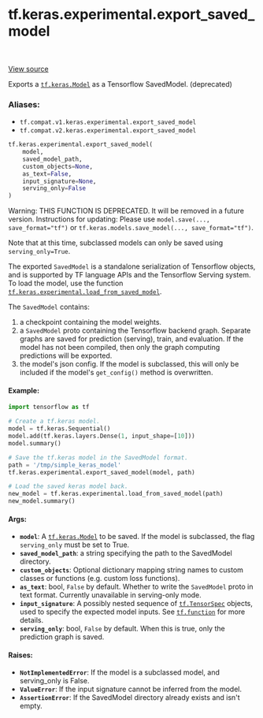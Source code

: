 <div itemscope itemtype="http://developers.google.com/ReferenceObject">
<meta itemprop="name" content="tf.keras.experimental.export_saved_model" />
<meta itemprop="path" content="Stable" />
</div>

# tf.keras.experimental.export_saved_model

<!-- Insert buttons -->

<table class="tfo-notebook-buttons tfo-api" align="left">
</table>

<a target="_blank" href="/code/stable/tensorflow/python/keras/saving/saved_model_experimental.py">View source</a>



<!-- Start diff -->
Exports a <a href="../../../tf/keras/Model.md"><code>tf.keras.Model</code></a> as a Tensorflow SavedModel. (deprecated)

### Aliases:

* `tf.compat.v1.keras.experimental.export_saved_model`
* `tf.compat.v2.keras.experimental.export_saved_model`


``` python
tf.keras.experimental.export_saved_model(
    model,
    saved_model_path,
    custom_objects=None,
    as_text=False,
    input_signature=None,
    serving_only=False
)
```



<!-- Placeholder for "Used in" -->

Warning: THIS FUNCTION IS DEPRECATED. It will be removed in a future version.
Instructions for updating:
Please use `model.save(..., save_format="tf")` or `tf.keras.models.save_model(..., save_format="tf")`.

Note that at this time, subclassed models can only be saved using
`serving_only=True`.

The exported `SavedModel` is a standalone serialization of Tensorflow objects,
and is supported by TF language APIs and the Tensorflow Serving system.
To load the model, use the function
<a href="../../../tf/keras/experimental/load_from_saved_model.md"><code>tf.keras.experimental.load_from_saved_model</code></a>.

The `SavedModel` contains:

1. a checkpoint containing the model weights.
2. a `SavedModel` proto containing the Tensorflow backend graph. Separate
   graphs are saved for prediction (serving), train, and evaluation. If
   the model has not been compiled, then only the graph computing predictions
   will be exported.
3. the model's json config. If the model is subclassed, this will only be
   included if the model's `get_config()` method is overwritten.

#### Example:



```python
import tensorflow as tf

# Create a tf.keras model.
model = tf.keras.Sequential()
model.add(tf.keras.layers.Dense(1, input_shape=[10]))
model.summary()

# Save the tf.keras model in the SavedModel format.
path = '/tmp/simple_keras_model'
tf.keras.experimental.export_saved_model(model, path)

# Load the saved keras model back.
new_model = tf.keras.experimental.load_from_saved_model(path)
new_model.summary()
```

#### Args:


* <b>`model`</b>: A <a href="../../../tf/keras/Model.md"><code>tf.keras.Model</code></a> to be saved. If the model is subclassed, the flag
  `serving_only` must be set to True.
* <b>`saved_model_path`</b>: a string specifying the path to the SavedModel directory.
* <b>`custom_objects`</b>: Optional dictionary mapping string names to custom classes
  or functions (e.g. custom loss functions).
* <b>`as_text`</b>: bool, `False` by default. Whether to write the `SavedModel` proto
  in text format. Currently unavailable in serving-only mode.
* <b>`input_signature`</b>: A possibly nested sequence of <a href="../../../tf/TensorSpec.md"><code>tf.TensorSpec</code></a> objects, used
  to specify the expected model inputs. See <a href="../../../tf/function.md"><code>tf.function</code></a> for more details.
* <b>`serving_only`</b>: bool, `False` by default. When this is true, only the
  prediction graph is saved.


#### Raises:


* <b>`NotImplementedError`</b>: If the model is a subclassed model, and serving_only is
  False.
* <b>`ValueError`</b>: If the input signature cannot be inferred from the model.
* <b>`AssertionError`</b>: If the SavedModel directory already exists and isn't empty.